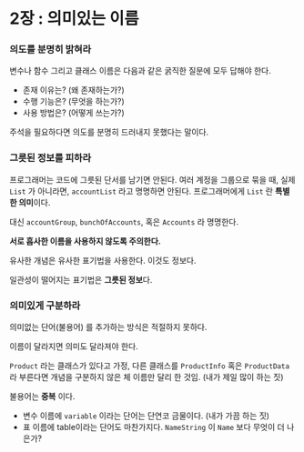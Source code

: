 # 2장 : 의미있는 이름

### 의도를 분명히 밝혀라
변수나 함수 그리고 클래스 이름은 다음과 같은 굵직한 질문에 모두 답해야 한다.
- 존재 이유는? (왜 존재하는가?)
- 수행 기능은? (무엇을 하는가?)
- 사용 방법은? (어떻게 쓰는가?)

주석을 필요하다면 의도를 분명히 드러내지 못했다는 말이다.

### 그릇된 정보를 피하라
프로그래머는 코드에 그릇된 단서를 남기면 안된다.
여러 계정을 그룹으로 묶을 때, 실제 `List` 가 아니라면, `accountList` 라고 명명하면 안된다.
프로그래머에게 `List` 란 **특별한 의미**이다.

대신 `accountGroup`, `bunchOfAccounts`, 혹은 `Accounts` 라 명명한다.

**서로 흡사한 이름을 사용하지 않도록 주의한다.**

유사한 개념은 유사한 표기법을 사용한다. 이것도 정보다.

일관성이 떨어지는 표기법은 **그릇된 정보**다.

### 의미있게 구분하라
의미없는 단어(불용어) 를 추가하는 방식은 적절하지 못하다.

이름이 달라지면 의미도 달라져야 한다.

`Product` 라는 클래스가 있다고 가정, 다른 클래스를 `ProductInfo` 혹은 `ProductData` 라 부른다면 개념을 구분하지 않은 체 이름만 달리 한 것임. (내가 제일 많이 하는 짓)

불용어는 **중복** 이다.

- 변수 이름에 `variable` 이라는 단어는 단연코 금물이다. (내가 가끔 하는 짓)
- 표 이름에 table이라는 단어도 마찬가지다. `NameString` 이 `Name` 보다 무엇이 더 나은가?
